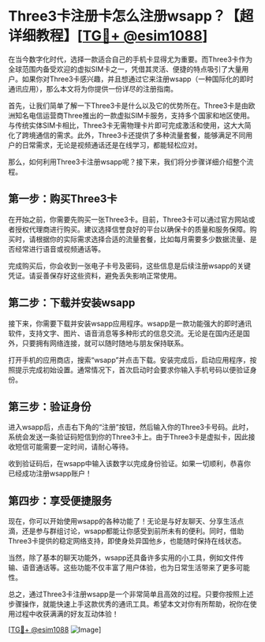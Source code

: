 # Three3卡注册卡怎么注册wsapp？【超详细教程】[[TG💪+ @esim1088](https://t.me/s/esim1088)]

在当今数字化时代，选择一款适合自己的手机卡显得尤为重要。而Three3卡作为全球范围内备受欢迎的虚拟SIM卡之一，凭借其灵活、便捷的特点吸引了大量用户。如果你对Three3卡感兴趣，并且想通过它来注册wsapp（一种国际化的即时通讯应用），那么本文将为你提供一份详尽的注册指南。

首先，让我们简单了解一下Three3卡是什么以及它的优势所在。Three3卡是由欧洲知名电信运营商Three推出的一款虚拟SIM卡服务，支持多个国家和地区使用。与传统实体SIM卡相比，Three3卡无需物理卡片即可完成激活和使用，这大大简化了跨境通信的需求。此外，Three3卡还提供了多种流量套餐，能够满足不同用户的日常需求，无论是视频通话还是在线学习，都能轻松应对。

那么，如何利用Three3卡注册wsapp呢？接下来，我们将分步骤详细介绍整个流程。

## 第一步：购买Three3卡

在开始之前，你需要先购买一张Three3卡。目前，Three3卡可以通过官方网站或者授权代理商进行购买。建议选择信誉良好的平台以确保卡的质量和服务保障。购买时，请根据你的实际需求选择合适的流量套餐，比如每月需要多少数据流量、是否经常进行语音或视频通话等。

完成购买后，你会收到一张电子卡号及密码，这些信息是后续注册wsapp的关键凭证。请妥善保存好这些资料，避免丢失影响正常使用。

## 第二步：下载并安装wsapp

接下来，你需要下载并安装wsapp应用程序。wsapp是一款功能强大的即时通讯软件，支持文字、图片、语音消息等多种形式的信息交流。无论是在国内还是国外，只要拥有网络连接，就可以随时随地与朋友保持联系。

打开手机的应用商店，搜索“wsapp”并点击下载。安装完成后，启动应用程序，按照提示完成初始设置。通常情况下，首次启动时会要求你输入手机号码以便验证身份。

## 第三步：验证身份

进入wsapp后，点击右下角的“注册”按钮，然后输入你的Three3卡号码。此时，系统会发送一条验证码短信到你的Three3卡上。由于Three3卡是虚拟卡，因此接收短信可能需要一定时间，请耐心等待。

收到验证码后，在wsapp中输入该数字以完成身份验证。如果一切顺利，恭喜你已经成功注册wsapp账户！

## 第四步：享受便捷服务

现在，你可以开始使用wsapp的各种功能了！无论是与好友聊天、分享生活点滴，还是参与群组讨论，wsapp都能让你感受到前所未有的便利。同时，借助Three3卡提供的稳定网络支持，即使身处异国他乡，也能随时保持在线状态。

当然，除了基本的聊天功能外，wsapp还具备许多实用的小工具，例如文件传输、语音通话等。这些功能不仅丰富了用户体验，也为日常生活带来了更多可能性。

总之，通过Three3卡注册wsapp是一个非常简单且高效的过程。只要你按照上述步骤操作，就能快速上手这款优秀的通讯工具。希望本文对你有所帮助，祝你在使用过程中收获满满的好友互动体验！

[[TG💪+ @esim1088](https://t.me/s/esim1088) ![Image](https://i.postimg.cc/4NQfJmqS/Snipaste-2025-05-13-00-14-12.png)]